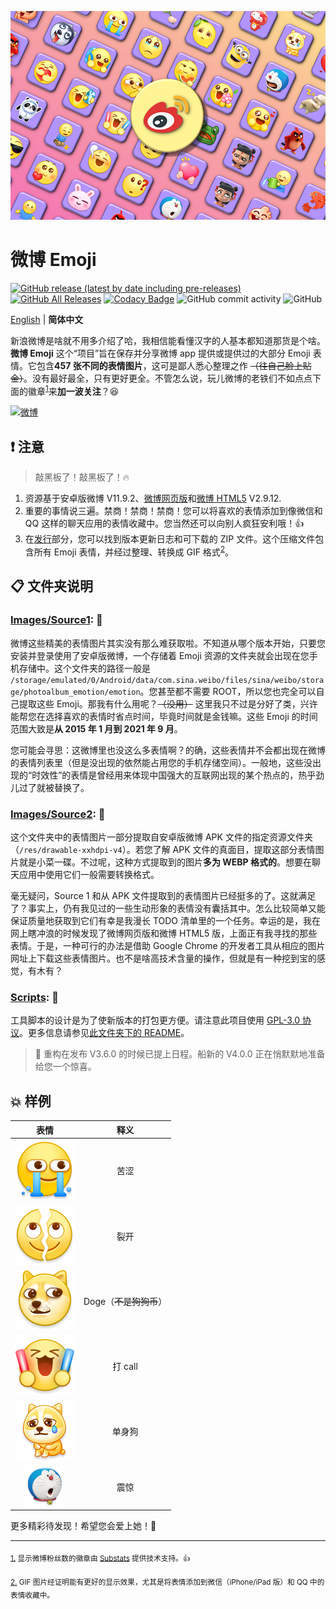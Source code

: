 ![banner.png](./banner.png)

# 微博 Emoji

[![GitHub release (latest by date including pre-releases)](https://img.shields.io/github/v/release/ArvinZJC/WeiboEmoji?include_prereleases)](../../releases)
[![GitHub All Releases](https://img.shields.io/github/downloads/ArvinZJC/WeiboEmoji/total)](../../releases)
[![Codacy Badge](https://app.codacy.com/project/badge/Grade/fa57831c35a64a3d819b15255125d98b)](https://www.codacy.com/gh/ArvinZJC/WeiboEmoji/dashboard?utm_source=github.com&utm_medium=referral&utm_content=ArvinZJC/WeiboEmoji&utm_campaign=Badge_Grade)
![GitHub commit activity](https://img.shields.io/github/commit-activity/m/ArvinZJC/WeiboEmoji)
![GitHub](https://img.shields.io/github/license/ArvinZJC/WeiboEmoji)

[English](./README.md) | **简体中文**

新浪微博是啥就不用多介绍了哈，我相信能看懂汉字的人基本都知道那货是个啥。**微博 Emoji** 这个“项目”旨在保存并分享微博 app 提供或提供过的大部分 Emoji 表情。它包含**457 张不同的表情图片**，这可是鄙人悉心整理之作 ~~（往自己脸上贴金）~~。没有最好最全，只有更好更全。不管怎么说，玩儿微博的老铁们不如点点下面的徽章<sup id="source1">[1](#footnote1)</sup>来**加一波关注**？😆

[![微博](https://img.shields.io/badge/dynamic/json?url=https%3A%2F%2Fapi.swo.moe%2Fstats%2Fweibo%2F3218812301&query=count&color=282c34&label=微博&labelColor=e6162d&logo=sina-weibo&suffix=+粉丝&cacheSeconds=3600)](https://weibo.com/3218812301)

## ❗ 注意

> 敲黑板了！敲黑板了！🔥

1. 资源基于安卓版微博 V11.9.2、[微博网页版](https://weibo.com/)和[微博 HTML5](https://m.weibo.cn/) V2.9.12.
2. 重要的事情说三遍。禁商！禁商！禁商！您可以将喜欢的表情添加到像微信和 QQ 这样的聊天应用的表情收藏中。您当然还可以向别人疯狂安利哦！👍
3. 在[发行](../../releases)部分，您可以找到版本更新日志和可下载的 ZIP 文件。这个压缩文件包含所有 Emoji 表情，并经过整理、转换成 GIF 格式<sup id="source2">[2](#footnote2)</sup>。

## 📋 文件夹说明

### [Images/Source1](./Images/Source1): 🙌

微博这些精美的表情图片其实没有那么难获取啦。不知道从哪个版本开始，只要您安装并登录使用了安卓版微博，一个存储着 Emoji 资源的文件夹就会出现在您手机存储中。这个文件夹的路径一般是 `/storage/emulated/0/Android/data/com.sina.weibo/files/sina/weibo/storage/photoalbum_emotion/emotion`。您甚至都不需要 ROOT，所以您也完全可以自己提取这些 Emoji。那我有什么用呢？~~（没用）~~ 这里我只不过是分好了类，兴许能帮您在选择喜欢的表情时省点时间，毕竟时间就是金钱嘛。这些 Emoji 的时间范围大致是**从 2015 年 1 月到 2021 年 9 月**。

您可能会寻思：这微博里也没这么多表情啊？的确，这些表情并不会都出现在微博的表情列表里（但是没出现的依然能占用您的手机存储空间）。一般地，这些没出现的“时效性”的表情是曾经用来体现中国强大的互联网出现的某个热点的，热乎劲儿过了就被替换了。

### [Images/Source2](./Images/Source2): 🧐

这个文件夹中的表情图片一部分提取自安卓版微博 APK 文件的指定资源文件夹（`/res/drawable-xxhdpi-v4`）。若您了解 APK 文件的真面目，提取这部分表情图片就是小菜一碟。不过呢，这种方式提取到的图片**多为 WEBP 格式的**。想要在聊天应用中使用它们一般需要转换格式。

毫无疑问，Source 1 和从 APK 文件提取到的表情图片已经挺多的了。这就满足了？事实上，仍有我见过的一些生动形象的表情没有囊括其中。怎么比较简单又能保证质量地获取到它们有幸是我漫长 TODO 清单里的一个任务。幸运的是，我在网上瞎冲浪的时候发现了微博网页版和微博 HTML5 版，上面正有我寻找的那些表情。于是，一种可行的办法是借助 Google Chrome 的开发者工具从相应的图片网址上下载这些表情图片。也不是啥高技术含量的操作，但就是有一种挖到宝的感觉，有木有？

### [Scripts](./Scripts): 🚀

工具脚本的设计是为了使新版本的打包更方便。请注意此项目使用 [GPL-3.0 协议](./LICENSE)。更多信息请参见[此文件夹下的 README](./Scripts/README_zhCN.md)。

> 📢 重构在发布 V3.6.0 的时候已提上日程。船新的 V4.0.0 正在悄默默地准备给您一个惊喜。

## 💥 样例

|                                       表情                                        |          释义          |
| :-------------------------------------------------------------------------------: | :--------------------: |
|   ![2021_bitter_mobile.png](./Images/Source1/微博“黄脸”/2021_bitter_mobile.png)   |          苦涩          |
| ![202011_liekai_mobile.png](./Images/Source1/微博“黄脸”/202011_liekai_mobile.png) |          裂开          |
|     ![2018_doge_mobile.png](./Images/Source1/微博“黄脸”/2018_doge_mobile.png)     | Doge（~~不是狗狗币~~） |
|  ![moren_dacall_mobile.png](./Images/Source1/微博“黄脸”/moren_dacall_mobile.png)  |        打 call         |
|  ![2021_alongdog_org.png](./Images/Source1/两大虐狗节/2021_alongdog_mobile.png)   |         单身狗         |
|    ![dorachijing_mobile.png](./Images/Source1/哆啦A梦/dorachijing_mobile.png)     |          震惊          |

更多精彩待发现！希望您会爱上她！💖

---

<sub id="footnote1">[1.](#source1) 显示微博粉丝数的徽章由 [Substats](https://github.com/spencerwooo/Substats) 提供技术支持。👍</sub>

<sub id="footnote2">[2.](#source2) GIF 图片经证明能有更好的显示效果，尤其是将表情添加到微信（iPhone/iPad 版）和 QQ 中的表情收藏中。</sub>
